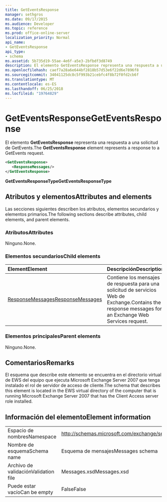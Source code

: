 ```yaml
---
title: GetEventsResponse
manager: sethgros
ms.date: 09/17/2015
ms.audience: Developer
ms.topic: reference
ms.prod: office-online-server
localization_priority: Normal
api_name:
- GetEventsResponse
api_type:
- schema
ms.assetid: 5b735d19-55ae-4e6f-a5e3-2bfbdf3d8749
description: El elemento GetEventsResponse representa una respuesta a una solicitud de GetEvents.
ms.openlocfilehash: caef7a28a6e644bf2818b57d53e6f22d6e7896f8
ms.sourcegitcommit: 34041125dc8c5f993b21cebfc4f8b72f0fd2cb6f
ms.translationtype: MT
ms.contentlocale: es-ES
ms.lasthandoff: 06/25/2018
ms.locfileid: "19764829"
---
```

# <a name="geteventsresponse"></a><span data-ttu-id="1213d-103">GetEventsResponse</span><span class="sxs-lookup"><span data-stu-id="1213d-103">GetEventsResponse</span></span>

<span data-ttu-id="1213d-104">El elemento **GetEventsResponse** representa una respuesta a una solicitud de GetEvents.</span><span class="sxs-lookup"><span data-stu-id="1213d-104">The **GetEventsResponse** element represents a response to a GetEvents request.</span></span> 
  
```xml
<GetEventsResponse>
   <ResponseMessages/>
</GetEventsResponse>
```

 <span data-ttu-id="1213d-105">**GetEventsResponseType**</span><span class="sxs-lookup"><span data-stu-id="1213d-105">**GetEventsResponseType**</span></span>
## <a name="attributes-and-elements"></a><span data-ttu-id="1213d-106">Atributos y elementos</span><span class="sxs-lookup"><span data-stu-id="1213d-106">Attributes and elements</span></span>

<span data-ttu-id="1213d-107">Las secciones siguientes describen los atributos, elementos secundarios y elementos primarios.</span><span class="sxs-lookup"><span data-stu-id="1213d-107">The following sections describe attributes, child elements, and parent elements.</span></span>
  
### <a name="attributes"></a><span data-ttu-id="1213d-108">Atributos</span><span class="sxs-lookup"><span data-stu-id="1213d-108">Attributes</span></span>

<span data-ttu-id="1213d-109">Ninguno.</span><span class="sxs-lookup"><span data-stu-id="1213d-109">None.</span></span>
  
### <a name="child-elements"></a><span data-ttu-id="1213d-110">Elementos secundarios</span><span class="sxs-lookup"><span data-stu-id="1213d-110">Child elements</span></span>

|<span data-ttu-id="1213d-111">**Element**</span><span class="sxs-lookup"><span data-stu-id="1213d-111">**Element**</span></span>|<span data-ttu-id="1213d-112">**Descripción**</span><span class="sxs-lookup"><span data-stu-id="1213d-112">**Description**</span></span>|
|:-----|:-----|
|[<span data-ttu-id="1213d-113">ResponseMessages</span><span class="sxs-lookup"><span data-stu-id="1213d-113">ResponseMessages</span></span>](responsemessages.md) <br/> |<span data-ttu-id="1213d-114">Contiene los mensajes de respuesta para una solicitud de servicios Web de Exchange.</span><span class="sxs-lookup"><span data-stu-id="1213d-114">Contains the response messages for an Exchange Web Services request.</span></span>  <br/> |
   
### <a name="parent-elements"></a><span data-ttu-id="1213d-115">Elementos principales</span><span class="sxs-lookup"><span data-stu-id="1213d-115">Parent elements</span></span>

<span data-ttu-id="1213d-116">Ninguno.</span><span class="sxs-lookup"><span data-stu-id="1213d-116">None.</span></span>
  
## <a name="remarks"></a><span data-ttu-id="1213d-117">Comentarios</span><span class="sxs-lookup"><span data-stu-id="1213d-117">Remarks</span></span>

<span data-ttu-id="1213d-118">El esquema que describe este elemento se encuentra en el directorio virtual de EWS del equipo que ejecuta Microsoft Exchange Server 2007 que tenga instalado el rol de servidor de acceso de cliente.</span><span class="sxs-lookup"><span data-stu-id="1213d-118">The schema that describes this element is located in the EWS virtual directory of the computer that is running Microsoft Exchange Server 2007 that has the Client Access server role installed.</span></span>
  
## <a name="element-information"></a><span data-ttu-id="1213d-119">Información del elemento</span><span class="sxs-lookup"><span data-stu-id="1213d-119">Element information</span></span>

|||
|:-----|:-----|
|<span data-ttu-id="1213d-120">Espacio de nombres</span><span class="sxs-lookup"><span data-stu-id="1213d-120">Namespace</span></span>  <br/> |http://schemas.microsoft.com/exchange/services/2006/messages  <br/> |
|<span data-ttu-id="1213d-121">Nombre de esquema</span><span class="sxs-lookup"><span data-stu-id="1213d-121">Schema name</span></span>  <br/> |<span data-ttu-id="1213d-122">Esquema de mensajes</span><span class="sxs-lookup"><span data-stu-id="1213d-122">Messages schema</span></span>  <br/> |
|<span data-ttu-id="1213d-123">Archivo de validación</span><span class="sxs-lookup"><span data-stu-id="1213d-123">Validation file</span></span>  <br/> |<span data-ttu-id="1213d-124">Messages.xsd</span><span class="sxs-lookup"><span data-stu-id="1213d-124">Messages.xsd</span></span>  <br/> |
|<span data-ttu-id="1213d-125">Puede estar vacío</span><span class="sxs-lookup"><span data-stu-id="1213d-125">Can be empty</span></span>  <br/> |<span data-ttu-id="1213d-126">False</span><span class="sxs-lookup"><span data-stu-id="1213d-126">False</span></span>  <br/> |
   

